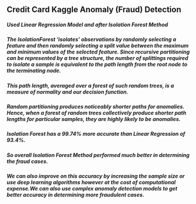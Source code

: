 ## Credit Card Kaggle Anomaly (Fraud) Detection
##### Used Linear Regression Model and after Isolation Forest Method 
##### The IsolationForest ‘isolates’ observations by randomly selecting a feature and then randomly selecting a split value between the maximum and minimum values of the selected feature. Since recursive partitioning can be represented by a tree structure, the number of splittings required to isolate a sample is equivalent to the path length from the root node to the terminating node.
##### This path length, averaged over a forest of such random trees, is a measure of normality and our decision function.<br>
##### Random partitioning produces noticeably shorter paths for anomalies. Hence, when a forest of random trees collectively produce shorter path lengths for particular samples, they are highly likely to be anomalies. <br>

##### Isolation Forest has a 99.74% more accurate than Linear Regression of 93.4%.<br>
##### So overall Isolation Forest Method performed much better in determining the fraud cases.<br>
##### We can also improve on this accuracy by increasing the sample size or use deep learning algorithms however at the cost of computational expense.We can also use complex anomaly detection models to get better accuracy in determining more fraudulent cases.<br>
